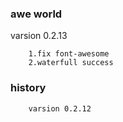 ### awe world

varsion 0.2.13

        1.fix font-awesome
        2.waterfull success

### history

        varsion 0.2.12





